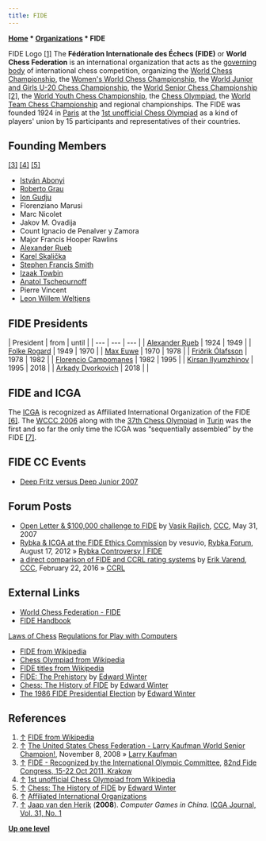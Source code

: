 ```yaml
---
title: FIDE
---
```

**[Home](Home "Home") * [Organizations](Organizations "Organizations") * FIDE**

[](https://en.wikipedia.org/wiki/FIDE) FIDE Logo <a id="cite-note-1" href="#cite-ref-1">[1]</a>
The **Fédération Internationale des Échecs (FIDE)** or **World Chess Federation** is an international organization that acts as the [governing body](https://en.wikipedia.org/wiki/Sport_governing_body) of international chess competition, organizing the [World Chess Championship](https://en.wikipedia.org/wiki/World_Chess_Championship), the [Women's World Chess Championship](https://en.wikipedia.org/wiki/Women%27s_World_Chess_Championship), the [World Junior and Girls U-20 Chess Championship](https://en.wikipedia.org/wiki/World_Junior_Chess_Championship), the [World Senior Chess Championship](https://en.wikipedia.org/wiki/World_Senior_Chess_Championship) <a id="cite-note-2" href="#cite-ref-2">[2]</a>,
the [World Youth Chess Championship](https://en.wikipedia.org/wiki/World_Youth_Chess_Championship), the [Chess Olympiad](https://en.wikipedia.org/wiki/Chess_Olympiad), the [World Team Chess Championship](https://en.wikipedia.org/wiki/World_Team_Chess_Championship) and regional championships.
The FIDE was founded 1924 in [Paris](https://en.wikipedia.org/wiki/Paris) at the [1st unofficial Chess Olympiad](https://en.wikipedia.org/wiki/1st_unofficial_Chess_Olympiad) as a kind of players' union by 15 participants and representatives of their countries.

## Founding Members

<a id="cite-note-3" href="#cite-ref-3">[3]</a> <a id="cite-note-4" href="#cite-ref-4">[4]</a> <a id="cite-note-5" href="#cite-ref-5">[5]</a>

- [István Abonyi](https://en.wikipedia.org/wiki/Istv%C3%A1n_Abonyi)
- [Roberto Grau](https://en.wikipedia.org/wiki/Roberto_Grau)
- [Ion Gudju](https://en.wikipedia.org/wiki/Ion_Gudju)
- Florenziano Marusi
- Marc Nicolet
- Jakov M. Ovadija
- Count Ignacio de Penalver y Zamora
- Major Francis Hooper Rawlins
- [Alexander Rueb](https://en.wikipedia.org/wiki/Alexander_Rueb)
- [Karel Skalička](https://en.wikipedia.org/wiki/Karel_Skali%C4%8Dka)
- [Stephen Francis Smith](https://en.wikipedia.org/wiki/Stephen_Francis_Smith)
- [Izaak Towbin](https://en.wikipedia.org/wiki/Izaak_Towbin)
- [Anatol Tschepurnoff](https://en.wikipedia.org/wiki/Anatol_Tschepurnoff)
- Pierre Vincent
- [Leon Willem Weltjens](http://www.newinchess.com/Weltjens__Leon_Willem-ip-88221.html)

## FIDE Presidents

|  President
|  from
|  until
|
| --- | --- | --- |
| [Alexander Rueb](https://en.wikipedia.org/wiki/Alexander_Rueb) |  1924
|  1949
|
| [Folke Rogard](https://en.wikipedia.org/wiki/Folke_Rogard) |  1949
|  1970
|
| [Max Euwe](Max_Euwe "Max Euwe") |  1970
|  1978
|
| [Friðrik Ólafsson](https://en.wikipedia.org/wiki/Fri%C3%B0rik_%C3%93lafsson) |  1978
|  1982
|
| [Florencio Campomanes](https://en.wikipedia.org/wiki/Florencio_Campomanes) |  1982
|  1995
|
| [Kirsan Ilyumzhinov](https://en.wikipedia.org/wiki/Kirsan_Ilyumzhinov) |  1995
|  2018
|
| [Arkady Dvorkovich](https://en.wikipedia.org/wiki/Arkady_Dvorkovich) |  2018
|  |

## FIDE and ICGA

The [ICGA](ICGA "ICGA") is recognized as Affiliated International Organization of the FIDE <a id="cite-note-6" href="#cite-ref-6">[6]</a>.
The [WCCC 2006](WCCC_2006 "WCCC 2006") along with the [37th Chess Olympiad](https://en.wikipedia.org/wiki/37th_Chess_Olympiad) in [Turin](https://en.wikipedia.org/wiki/Turin) was the first and so far the only time the ICGA was “sequentially assembled” by the FIDE <a id="cite-note-7" href="#cite-ref-7">[7]</a>.

## FIDE CC Events

- [Deep Fritz versus Deep Junior 2007](Deep_Fritz_versus_Deep_Junior_2007 "Deep Fritz versus Deep Junior 2007")

## Forum Posts

- [Open Letter & $100,000 challenge to FIDE](http://www.talkchess.com/forum/viewtopic.php?t=14159) by [Vasik Rajlich](Vasik_Rajlich "Vasik Rajlich"), [CCC](CCC "CCC"), May 31, 2007
- [Rybka & ICGA at the FIDE Ethics Commission](http://rybkaforum.net/cgi-bin/rybkaforum/topic_show.pl?tid=25525) by vesuvio, [Rybka Forum](Computer_Chess_Forums "Computer Chess Forums"), August 17, 2012 » [Rybka Controversy | FIDE](Rybka_Controversy#FIDE "Rybka Controversy")
- [a direct comparison of FIDE and CCRL rating systems](http://www.talkchess.com/forum/viewtopic.php?t=59332) by [Erik Varend](index.php?title=Erik_Varend&action=edit&redlink=1 "Erik Varend (page does not exist)"), [CCC](CCC "CCC"), February 22, 2016 » [CCRL](CCRL "CCRL")

## External Links

- [World Chess Federation - FIDE](https://www.fide.com/)
- [FIDE Handbook](https://handbook.fide.com/l)

[Laws of Chess](https://handbook.fide.com/chapter/E012018)
[Regulations for Play with Computers](https://handbook.fide.com/chapter/E03)

- [FIDE from Wikipedia](https://en.wikipedia.org/wiki/FIDE)
- [Chess Olympiad from Wikipedia](https://en.wikipedia.org/wiki/Chess_Olympiad)
- [FIDE titles from Wikipedia](https://en.wikipedia.org/wiki/FIDE_titles)
- [FIDE: The Prehistory](https://www.chesshistory.com/winter/extra/fideprehistory.html) by [Edward Winter](https://en.wikipedia.org/wiki/Edward_Winter_%28chess_historian%29)
- [Chess: The History of FIDE](https://www.chesshistory.com/winter/extra/fidehistory.html) by [Edward Winter](https://en.wikipedia.org/wiki/Edward_Winter_%28chess_historian%29)
- [The 1986 FIDE Presidential Election](https://www.chesshistory.com/winter/extra/fidefacts.html) by [Edward Winter](https://en.wikipedia.org/wiki/Edward_Winter_%28chess_historian%29)

## References

1. <a id="cite-ref-1" href="#cite-note-1">↑</a> [FIDE from Wikipedia](https://en.wikipedia.org/wiki/FIDE)
1. <a id="cite-ref-2" href="#cite-note-2">↑</a> [The United States Chess Federation - Larry Kaufman World Senior Champion!](http://main.uschess.org/content/view/8880/497/), November 8, 2008 » [Larry Kaufman](Larry_Kaufman "Larry Kaufman")
1. <a id="cite-ref-3" href="#cite-note-3">↑</a> [FIDE - Recognized by the International Olympic Committee](http://www.fidecongress2011.pl/en/fide), [82nd Fide Congress, 15-22 Oct 2011, Krakow](http://www.fidecongress2011.pl/en)
1. <a id="cite-ref-4" href="#cite-note-4">↑</a> [1st unofficial Chess Olympiad from Wikipedia](https://en.wikipedia.org/wiki/1st_unofficial_Chess_Olympiad)
1. <a id="cite-ref-5" href="#cite-note-5">↑</a> [Chess: The History of FIDE](http://www.chesshistory.com/winter/extra/fidehistory.html) by [Edward Winter](https://en.wikipedia.org/wiki/Edward_Winter_%28chess_historian%29)
1. <a id="cite-ref-6" href="#cite-note-6">↑</a> [Affiliated International Organizations](https://www.fide.com/directory/affiliated-organizations)
1. <a id="cite-ref-7" href="#cite-note-7">↑</a> [Jaap van den Herik](Jaap_van_den_Herik "Jaap van den Herik") (**2008**). *Computer Games in China*. [ICGA Journal, Vol. 31, No. 1](ICGA_Journal#31_1 "ICGA Journal")

**[Up one level](Organizations "Organizations")**

